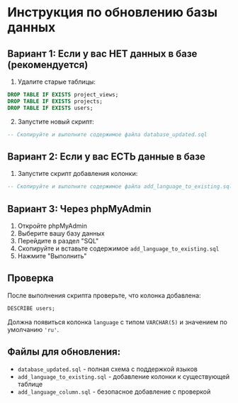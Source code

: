 # Инструкция по обновлению базы данных

## Вариант 1: Если у вас НЕТ данных в базе (рекомендуется)

1. Удалите старые таблицы:
```sql
DROP TABLE IF EXISTS project_views;
DROP TABLE IF EXISTS projects;
DROP TABLE IF EXISTS users;
```

2. Запустите новый скрипт:
```sql
-- Скопируйте и выполните содержимое файла database_updated.sql
```

## Вариант 2: Если у вас ЕСТЬ данные в базе

1. Запустите скрипт добавления колонки:
```sql
-- Скопируйте и выполните содержимое файла add_language_to_existing.sql
```

## Вариант 3: Через phpMyAdmin

1. Откройте phpMyAdmin
2. Выберите вашу базу данных
3. Перейдите в раздел "SQL"
4. Скопируйте и вставьте содержимое `add_language_to_existing.sql`
5. Нажмите "Выполнить"

## Проверка

После выполнения скрипта проверьте, что колонка добавлена:

```sql
DESCRIBE users;
```

Должна появиться колонка `language` с типом `VARCHAR(5)` и значением по умолчанию `'ru'`.

## Файлы для обновления:

- `database_updated.sql` - полная схема с поддержкой языков
- `add_language_to_existing.sql` - добавление колонки к существующей таблице
- `add_language_column.sql` - безопасное добавление с проверкой
